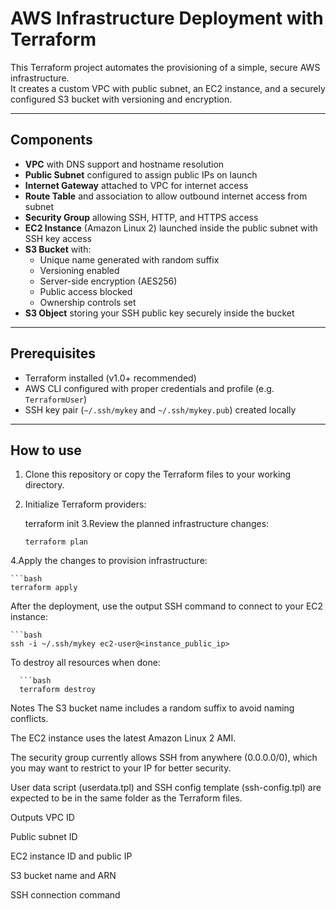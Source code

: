# AWS Infrastructure Deployment with Terraform

This Terraform project automates the provisioning of a simple, secure AWS infrastructure.  
It creates a custom VPC with public subnet, an EC2 instance, and a securely configured S3 bucket with versioning and encryption.

---

## Components

- **VPC** with DNS support and hostname resolution
- **Public Subnet** configured to assign public IPs on launch
- **Internet Gateway** attached to VPC for internet access
- **Route Table** and association to allow outbound internet access from subnet
- **Security Group** allowing SSH, HTTP, and HTTPS access
- **EC2 Instance** (Amazon Linux 2) launched inside the public subnet with SSH key access
- **S3 Bucket** with:
  - Unique name generated with random suffix
  - Versioning enabled
  - Server-side encryption (AES256)
  - Public access blocked
  - Ownership controls set
- **S3 Object** storing your SSH public key securely inside the bucket

---

## Prerequisites

- Terraform installed (v1.0+ recommended)
- AWS CLI configured with proper credentials and profile (e.g. `TerraformUser`)
- SSH key pair (`~/.ssh/mykey` and `~/.ssh/mykey.pub`) created locally

---

## How to use

1. Clone this repository or copy the Terraform files to your working directory.
2. Initialize Terraform providers:

   terraform init
3.Review the planned infrastructure changes:

    
       terraform plan

4.Apply the changes to provision infrastructure:

    ```bash
    terraform apply

After the deployment, use the output SSH command to connect to your EC2 instance:

    ```bash
    ssh -i ~/.ssh/mykey ec2-user@<instance_public_ip>
To destroy all resources when done:

      ```bash
      terraform destroy
Notes
The S3 bucket name includes a random suffix to avoid naming conflicts.

The EC2 instance uses the latest Amazon Linux 2 AMI.

The security group currently allows SSH from anywhere (0.0.0.0/0), which you may want to restrict to your IP for better security.

User data script (userdata.tpl) and SSH config template (ssh-config.tpl) are expected to be in the same folder as the Terraform files.

Outputs
VPC ID

Public subnet ID

EC2 instance ID and public IP

S3 bucket name and ARN

SSH connection command

